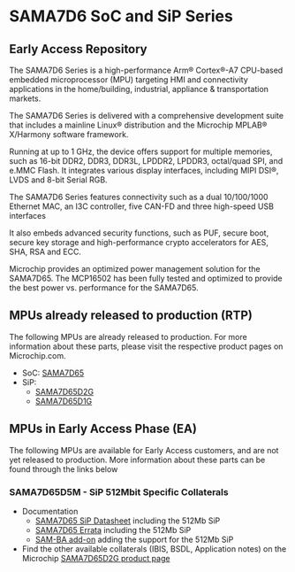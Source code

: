 # SAMA7D6 SoC and SiP Series
## Early Access Repository
The SAMA7D6 Series is a high-performance Arm® Cortex®-A7 CPU-based embedded microprocessor (MPU) targeting HMI and connectivity applications in the home/building, industrial, appliance & transportation markets.

The SAMA7D6 Series is delivered with a comprehensive development suite that includes a mainline Linux® distribution and the Microchip MPLAB® X/Harmony software framework.

Running at up to 1 GHz, the device offers support for multiple memories, such as 16-bit DDR2, DDR3, DDR3L, LPDDR2, LPDDR3, octal/quad SPI, and e.MMC Flash. It integrates various display interfaces, including MIPI DSI®, LVDS and 8-bit Serial RGB.

The SAMA7D6 Series features connectivity such as a dual 10/100/1000 Ethernet MAC, an I3C controller, five CAN-FD and three high-speed USB interfaces

It also embeds advanced security functions, such as PUF, secure boot, secure key storage and high-performance crypto accelerators for AES, SHA, RSA and ECC.

Microchip provides an optimized power management solution for the SAMA7D65. The MCP16502 has been fully tested and optimized to provide the best power vs. performance for the SAMA7D65.

## MPUs already released to production (RTP)
The following MPUs are already released to production. For more information about these parts, please visit the respective product pages on Microchip.com.
* SoC: [SAMA7D65](https://www.microchip.com/en-us/product/SAMA7D65)
* SiP: 
  * [SAMA7D65D2G](https://www.microchip.com/en-us/product/SAMA7D65D2G)
  * [SAMA7D65D1G](https://www.microchip.com/en-us/product/SAMA7D65D1G)
  
## MPUs in Early Access Phase (EA)
The following MPUs are available for Early Access customers, and are not yet released to production. More information about these parts can be found through the links below
### SAMA7D65D5M - SiP 512Mbit Specific Collaterals
* Documentation
  * [SAMA7D65 SiP Datasheet](512Mb) including the 512Mb SiP
  * [SAMA7D65 Errata](512) including the 512Mb SiP
  * [SAM-BA add-on](512Mb) adding the support for the 512Mb SiP
* Find the other available collaterals (IBIS, BSDL, Application notes) on the Microchip [SAMA7D65D2G product page](https://www.microchip.com/en-us/product/SAMA7D65D2G)